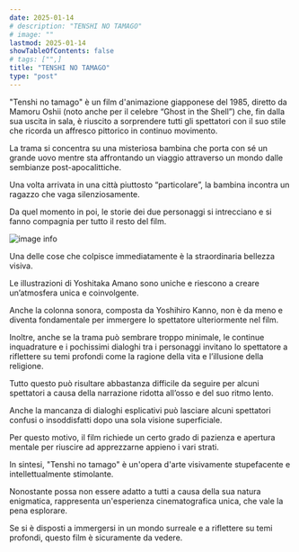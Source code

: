 ```yaml
---
date: 2025-01-14
# description: "TENSHI NO TAMAGO"
# image: ""
lastmod: 2025-01-14
showTableOfContents: false
# tags: ["",]
title: "TENSHI NO TAMAGO"
type: "post"
---
```


"Tenshi no tamago" è un film d'animazione giapponese del 1985, diretto da Mamoru Oshii (noto anche per il celebre “Ghost in the Shell”) che, fin dalla sua uscita in sala, è riuscito a sorprendere tutti gli spettatori con il suo stile che ricorda un affresco pittorico in continuo movimento.

La trama si concentra su una misteriosa bambina che porta con sé un grande uovo mentre sta affrontando un viaggio attraverso un mondo dalle sembianze post-apocalittiche.

Una volta arrivata in una città piuttosto “particolare”, la bambina incontra un ragazzo che vaga silenziosamente.

Da quel momento in poi, le storie dei due personaggi si intrecciano e si fanno compagnia per tutto il resto del film.

![image info](https://external-content.duckduckgo.com/iu/?u=https%3A%2F%2F4.bp.blogspot.com%2F-vSpwHmxsBPE%2FWjBDQhNx63I%2FAAAAAAAAADQ%2Fo4TONwPUy1kZz2CjZ_Kr5OKrtnNHmoxGQCLcBGAs%2Fs1600%2FAngelsEgg5.jpg&f=1&nofb=1&ipt=678b53b1ca3996efa1841f04eab6abb36a92881fd88477e94f1f6dfdf0f0d238&ipo=images)

Una delle cose che colpisce immediatamente è la straordinaria bellezza visiva.

Le illustrazioni di Yoshitaka Amano sono uniche e riescono a creare un’atmosfera unica e coinvolgente.

Anche la colonna sonora, composta da Yoshihiro Kanno, non è da meno e diventa fondamentale per immergere lo spettatore ulteriormente nel film.

Inoltre, anche se la trama può sembrare troppo minimale, le continue inquadrature e i pochissimi dialoghi tra i personaggi invitano lo spettatore a riflettere su temi profondi come la ragione della vita e l’illusione della religione.

Tutto questo può risultare abbastanza difficile da seguire per alcuni spettatori a causa della narrazione ridotta all’osso e del suo ritmo lento.

Anche la mancanza di dialoghi esplicativi può lasciare alcuni spettatori confusi o insoddisfatti dopo una sola visione superficiale.

Per questo motivo, il film richiede un certo grado di pazienza e apertura mentale per riuscire ad apprezzarne appieno i vari strati.

In sintesi, "Tenshi no tamago" è un'opera d'arte visivamente stupefacente e intellettualmente stimolante.

Nonostante possa non essere adatto a tutti a causa della sua natura enigmatica, rappresenta un'esperienza cinematografica unica, che vale la pena esplorare.

Se si è disposti a immergersi in un mondo surreale e a riflettere su temi profondi, questo film è sicuramente da vedere.
